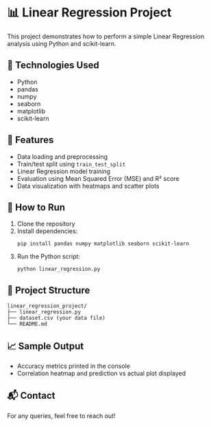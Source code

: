 
# 📊 Linear Regression Project

This project demonstrates how to perform a simple Linear Regression analysis using Python and scikit-learn.

## 🔧 Technologies Used
- Python
- pandas
- numpy
- seaborn
- matplotlib
- scikit-learn

## 📌 Features
- Data loading and preprocessing
- Train/test split using `train_test_split`
- Linear Regression model training
- Evaluation using Mean Squared Error (MSE) and R² score
- Data visualization with heatmaps and scatter plots

## 🚀 How to Run
1. Clone the repository
2. Install dependencies:  
   ```
   pip install pandas numpy matplotlib seaborn scikit-learn
   ```
3. Run the Python script:
   ```
   python linear_regression.py
   ```

## 📂 Project Structure
```
linear_regression_project/
├── linear_regression.py
├── dataset.csv (your data file)
└── README.md
```

## 📈 Sample Output
- Accuracy metrics printed in the console
- Correlation heatmap and prediction vs actual plot displayed

## 📬 Contact
For any queries, feel free to reach out!

